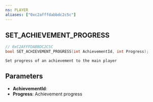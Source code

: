 ```yaml
---
ns: PLAYER
aliases: ["0xc2afffdabbdc2c5c"]
---
```

## SET_ACHIEVEMENT_PROGRESS

```c
// 0xC2AFFFDABBDC2C5C
bool SET_ACHIEVEMENT_PROGRESS(int AchievementId, int Progress);
```

```
Set progress of an achievement to the main player
```

## Parameters
* **AchievementId**: 
* **Progress**: Achievement progress
